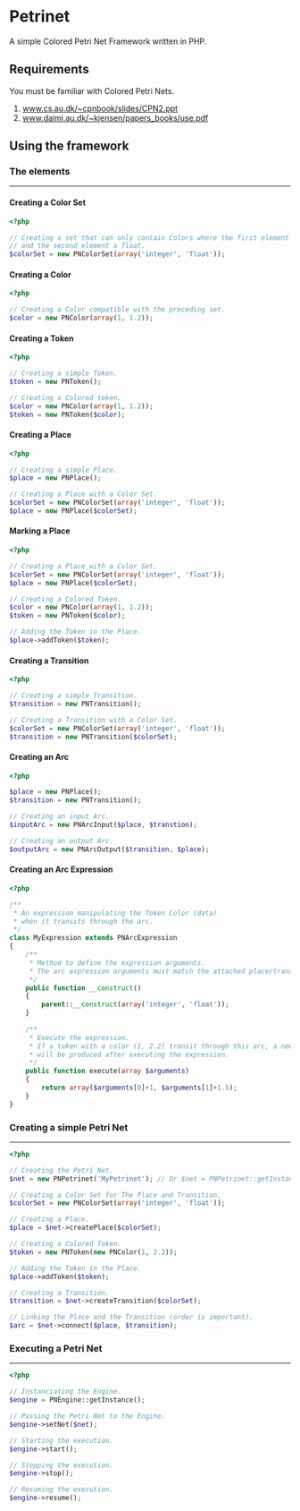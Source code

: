 # Petrinet

A simple Colored Petri Net Framework written in PHP.

## Requirements

You must be familiar with Colored Petri Nets.

1) www.cs.au.dk/~cpnbook/slides/CPN2.ppt  
2) www.daimi.au.dk/~kjensen/papers_books/use.pdf

## Using the framework

### The elements
----------------

#### Creating a Color Set

```php
<?php

// Creating a set that can only contain Colors where the first element is an integer,
// and the second element a float.
$colorSet = new PNColorSet(array('integer', 'float'));
```

#### Creating a Color

```php
<?php

// Creating a Color compatible with the preceding set.
$color = new PNColor(array(1, 1.2));
```

#### Creating a Token

```php
<?php

// Creating a simple Token.
$token = new PNToken();

// Creating a Colored token.
$color = new PNColor(array(1, 1.2));
$token = new PNToken($color);
```

#### Creating a Place

```php
<?php

// Creating a simple Place.
$place = new PNPlace();

// Creating a Place with a Color Set.
$colorSet = new PNColorSet(array('integer', 'float'));
$place = new PNPlace($colorSet);
```

#### Marking a Place

```php
<?php

// Creating a Place with a Color Set.
$colorSet = new PNColorSet(array('integer', 'float'));
$place = new PNPlace($colorSet);

// Creating a Colored Token.
$color = new PNColor(array(1, 1.2));
$token = new PNToken($color);

// Adding the Token in the Place.
$place->addToken($token);
```

#### Creating a Transition

```php
<?php

// Creating a simple Transition.
$transition = new PNTransition();

// Creating a Transition with a Color Set.
$colorSet = new PNColorSet(array('integer', 'float'));
$transition = new PNTransition($colorSet);
```

#### Creating an Arc

```php
<?php

$place = new PNPlace();
$transition = new PNTransition();

// Creating an input Arc.
$inputArc = new PNArcInput($place, $transtion);

// Creating an output Arc.
$outputArc = new PNArcOutput($transition, $place);
```

#### Creating an Arc Expression

```php
<?php

/**
 * An expression manipulating the Token Color (data) 
 * when it transits through the arc.
 */
class MyExpression extends PNArcExpression
{
	/**
	 * Method to define the expression arguments.
	 * The arc expression arguments must match the attached place/transition color set (or a sub-set of it).
	 */
	public function __construct()
	{
		parent::__construct(array('integer', 'float'));
	}
	
	/**
     * Execute the expression.
     * If a token with a color (1, 2.2) transit through this arc, a new token with color (1+1, 2.2+1.5) = (2, 3.7)
     * will be produced after executing the expression.
     */
	public function execute(array $arguments)
	{
		return array($arguments[0]+1, $arguments[1]+1.5);
	}
}
```

### Creating a simple Petri Net
------------------------------

```php
<?php

// Creating the Petri Net.
$net = new PNPetrinet('MyPetrinet'); // Or $net = PNPetrinet::getInstance('MyPetrinet');

// Creating a Color Set for The Place and Transition.
$colorSet = new PNColorSet(array('integer', 'float'));

// Creating a Place.
$place = $net->createPlace($colorSet);

// Creating a Colored Token.
$token = new PNToken(new PNColor(1, 2.2));

// Adding the Token in the Place.
$place->addToken($token);

// Creating a Transition.
$transition = $net->createTransition($colorSet);

// Linking the Place and the Transition (order is important).
$arc = $net->connect($place, $transition);
```

### Executing a Petri Net
---------------------------

```php
<?php

// Instanciating the Engine.
$engine = PNEngine::getInstance();

// Passing the Petri Net to the Engine.
$engine->setNet($net);

// Starting the execution.
$engine->start();

// Stopping the execution.
$engine->stop();

// Resuming the execution.
$engine->resume();
```

